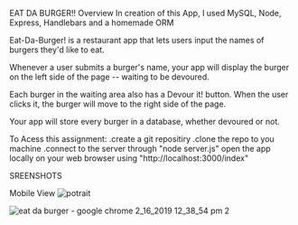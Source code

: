 EAT DA BURGER!!
Overview
In creation of this App, I used MySQL, Node, Express, Handlebars and a homemade ORM  



Eat-Da-Burger! is a restaurant app that lets users input the names of burgers they'd like to eat.

Whenever a user submits a burger's name, your app will display the burger on the left side of the page -- waiting to be devoured.

Each burger in the waiting area also has a Devour it! button. When the user clicks it, the burger will move to the right side of the page.

Your app will store every burger in a database, whether devoured or not.

To Acess this assignment:
.create a git repositiry 
.clone the repo to you machine
.connect to the server through "node server.js"
open the app locally on your web browser using "http://localhost:3000/index"

 SREENSHOTS

Mobile View
![potrait](https://user-images.githubusercontent.com/42593741/52903772-20901d00-31e8-11e9-9027-7eadf8e30a9d.PNG)

![eat da burger - google chrome 2_16_2019 12_38_54 pm 2](https://user-images.githubusercontent.com/42593741/52903774-2554d100-31e8-11e9-8dcb-1a4109a09d95.png)













